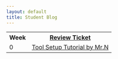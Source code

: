 ```yaml
---
layout: default
title: Student Blog
---
```


<table>
   <tr>
    <th>Week</th>
    <th><a href="https://github.com/TianbinLiu/Fastpage/issues">Review Ticket</a></th>

   </tr>
   
   <tr>
    <td>0</td>
    <td><a href="https://nighthawkcoders.github.io/teacher//5.a/c4.1/2023/08/16/github_pages_setup_IPYNB_2_.html">Tool Setup Tutorial by Mr.N</a></td>
   </tr>
  
</div>
